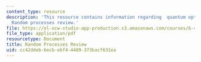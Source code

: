 ```yaml
---
content_type: resource
description: 'This resource contains information regarding  quantum optical communication:
  Random processes review.'
file: https://ol-ocw-studio-app-production.s3.amazonaws.com/courses/6-453-quantum-optical-communication-fall-2016/cc42ddeb6ecbebf44489373bacf631ea_MIT6_453F16_Random_Proc.pdf
file_type: application/pdf
resourcetype: Document
title: Random Processes Review
uid: cc42ddeb-6ecb-ebf4-4489-373bacf631ea
---
```

